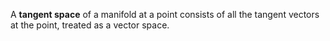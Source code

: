 A **tangent space** of a manifold at a point consists of all the tangent vectors at the point, treated as a vector space.